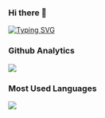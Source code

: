 ### Hi there 👋
<a href="https://git.io/typing-svg"><img src="https://readme-typing-svg.herokuapp.com?font=Fira+Code&pause=1000&center=%E9%8C%AF%E8%AA%A4%E7%9A%84&vCenter=%E9%8C%AF%E8%AA%A4%E7%9A%84&repeat=%E7%9C%9F%E7%9A%84&width=435&lines=Hello+World" alt="Typing SVG" /></a>


### Github Analytics
<a href="https://github.com/smalllo">
  <img src="https://github-readme-stats.vercel.app/api?username=smalllo&count_private=true&show_icons=true&include_all_commits=true" />
</a>

### Most Used Languages
<a href="https://github.com/smalllo">
  <img src="https://github-readme-stats.vercel.app/api/top-langs/?username=smalllo&layout=compact&hide=HTML,CSS,Stylus,CoffeeScript,EJS&langs_count=10" />
</a>
